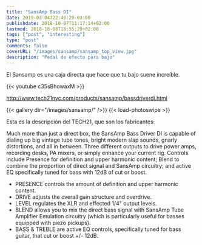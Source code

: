 ```yaml
---
title: "SansAmp Bass DI"
date: 2019-03-04T22:46:20-03:00
publishdate: 2018-10-07T11:17:14+02:00
lastmod: 2018-10-08T18:55:29+02:00
tags: ["post", "interesting"]
type: "post"
comments: false
coverURL: "/images/sansamp/sansamp_top_view.jpg"
description: "Pedal de efecto para bajo"
---
```


El Sansamp es una caja directa que hace que tu bajo suene increíble. 


{{< youtube c35sBhowaxM >}}

http://www.tech21nyc.com/products/sansamp/bassdriverdi.html


{{< gallery dir="/images/sansamp/" />}} {{< load-photoswipe >}}

Esta es la descripción del TECH21, que son los fabricantes:

Much more than just a direct box, the SansAmp Bass Driver DI is capable of dialing up big vintage tube tones, bright modern slap sounds, gnarly distortions, and all in between. Three different outputs to drive power amps, recording desks, PA mixers, or simply enhance your current rig. Controls include Presence for definition and upper harmonic content; Blend to combine the proportion of direct signal and SansAmp circuitry; and active EQ specifically tuned for bass with 12dB of cut or boost.

* PRESENCE controls the amount of definition and upper harmonic content.
* DRIVE adjusts the overall gain structure and overdrive.
* LEVEL	regulates the XLR and effected 1/4" output levels.
* BLEND	allows you to mix the direct bass signal with SansAmp Tube Amplifier Emulation circuitry (which is particularly useful for basses equipped with piezo pickups).
* BASS & TREBLE	are active EQ controls, specifically tuned for bass guitar, that cut or boost +/- 12dB.


